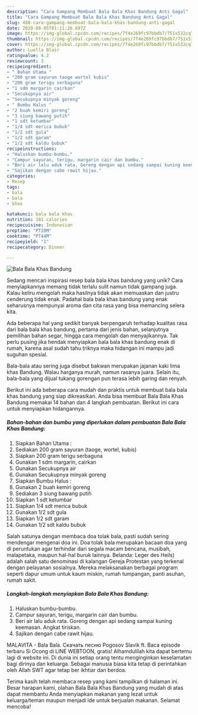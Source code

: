 ```yaml
---
description: "Cara Gampang Membuat Bala Bala Khas Bandung Anti Gagal"
title: "Cara Gampang Membuat Bala Bala Khas Bandung Anti Gagal"
slug: 488-cara-gampang-membuat-bala-bala-khas-bandung-anti-gagal
date: 2020-08-05T01:11:26.697Z
image: https://img-global.cpcdn.com/recipes/7f4e269fc97bbdb7/751x532cq70/bala-bala-khas-bandung-foto-resep-utama.jpg
thumbnail: https://img-global.cpcdn.com/recipes/7f4e269fc97bbdb7/751x532cq70/bala-bala-khas-bandung-foto-resep-utama.jpg
cover: https://img-global.cpcdn.com/recipes/7f4e269fc97bbdb7/751x532cq70/bala-bala-khas-bandung-foto-resep-utama.jpg
author: Luella Blair
ratingvalue: 4.2
reviewcount: 3
recipeingredient:
- " Bahan Utama "
- "200 gram sayuran taoge wortel kubis"
- "200 gram terigu serbaguna"
- "1 sdm margarin cairkan"
- "Secukupnya air"
- "Secukupnya minyak goreng"
- " Bumbu Halus "
- "2 buah kemiri goreng"
- "3 siung bawang putih"
- "1 sdt ketumbar"
- "1/4 sdt merica bubuk"
- "1/2 sdt gula"
- "1/2 sdt garam"
- "1/2 sdt kaldu bubuk"
recipeinstructions:
- "Haluskan bumbu-bumbu."
- "Campur sayuran, terigu, margarin cair dan bumbu."
- "Beri air lalu aduk rata. Goreng dengan api sedang sampai kuning keemasan. Angkat tiriskan."
- "Sajikan dengan cabe rawit hijau."
categories:
- Resep
tags:
- bala
- bala
- khas

katakunci: bala bala khas 
nutrition: 181 calories
recipecuisine: Indonesian
preptime: "PT28M"
cooktime: "PT44M"
recipeyield: "1"
recipecategory: Dinner

---
```



![Bala Bala Khas Bandung](https://img-global.cpcdn.com/recipes/7f4e269fc97bbdb7/751x532cq70/bala-bala-khas-bandung-foto-resep-utama.jpg)

Sedang mencari inspirasi resep bala bala khas bandung yang unik? Cara menyiapkannya memang tidak terlalu sulit namun tidak gampang juga. Kalau keliru mengolah maka hasilnya tidak akan memuaskan dan justru cenderung tidak enak. Padahal bala bala khas bandung yang enak seharusnya mempunyai aroma dan cita rasa yang bisa memancing selera kita.

Ada beberapa hal yang sedikit banyak berpengaruh terhadap kualitas rasa dari bala bala khas bandung, pertama dari jenis bahan, selanjutnya pemilihan bahan segar, hingga cara mengolah dan menyajikannya. Tak perlu pusing jika hendak menyiapkan bala bala khas bandung enak di rumah, karena asal sudah tahu triknya maka hidangan ini mampu jadi suguhan spesial.

Bala-bala atau sering juga disebut bakwan merupakan jajanan kaki lima khas Bandung. Walau harganya murah, namun rasanya juara. Selain itu, bala-bala yang dijual tukang gorengan pun terasa lebih garing dan renyah.


Berikut ini ada beberapa cara mudah dan praktis untuk membuat bala bala khas bandung yang siap dikreasikan. Anda bisa membuat Bala Bala Khas Bandung memakai 14 bahan dan 4 langkah pembuatan. Berikut ini cara untuk menyiapkan hidangannya.

<!--inarticleads1-->

##### Bahan-bahan dan bumbu yang diperlukan dalam pembuatan Bala Bala Khas Bandung:

1. Siapkan  Bahan Utama :
1. Sediakan 200 gram sayuran (taoge, wortel, kubis)
1. Siapkan 200 gram terigu serbaguna
1. Gunakan 1 sdm margarin, cairkan
1. Gunakan Secukupnya air
1. Gunakan Secukupnya minyak goreng
1. Siapkan  Bumbu Halus :
1. Gunakan 2 buah kemiri goreng
1. Sediakan 3 siung bawang putih
1. Siapkan 1 sdt ketumbar
1. Siapkan 1/4 sdt merica bubuk
1. Gunakan 1/2 sdt gula
1. Siapkan 1/2 sdt garam
1. Gunakan 1/2 sdt kaldu bubuk


Salah satunya dengan membaca doa tolak bala, pasti sudah sering mendengar mengenai doa ini. Doa tolak bala merupakan bacaan doa yang di peruntukan agar terhindar dari segala macam bencana, musibah, malapetaka, maupun hal-hal buruk lainnya. Belanda: Leger des Heils) adalah salah satu denominasi di kalangan Gereja Protestan yang terkenal dengan pelayanan sosialnya. Mereka melaksanakan berbagai program seperti dapur umum untuk kaum miskin, rumah tumpangan, panti asuhan, rumah sakit. 

<!--inarticleads2-->

##### Langkah-langkah menyiapkan Bala Bala Khas Bandung:

1. Haluskan bumbu-bumbu.
1. Campur sayuran, terigu, margarin cair dan bumbu.
1. Beri air lalu aduk rata. Goreng dengan api sedang sampai kuning keemasan. Angkat tiriskan.
1. Sajikan dengan cabe rawit hijau.


MALAVITA - Bala Bala. Скачать песню Pogosov Slavik ft. Baca episode terbaru Si Ocong di LINE WEBTOON, gratis! Alhamdulilah kita dapat bertemu lagi di website ini. Di dunia ini setiap orang tentu menginginkan keselamatan bagi dirinya dan keluarga. Sebagai manusia biasa kita tetap di perintahkan oleh Allah SWT agar tetap ber ikhtiar dan berdoa. 

Terima kasih telah membaca resep yang kami tampilkan di halaman ini. Besar harapan kami, olahan Bala Bala Khas Bandung yang mudah di atas dapat membantu Anda menyiapkan makanan yang lezat untuk keluarga/teman maupun menjadi ide untuk berjualan makanan. Selamat mencoba!

